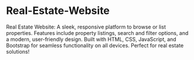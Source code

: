 # Real-Estate-Website
Real Estate Website: A sleek, responsive platform to browse or list properties. Features include property listings, search and filter options, and a modern, user-friendly design. Built with HTML, CSS, JavaScript, and Bootstrap for seamless functionality on all devices. Perfect for real estate solutions!
